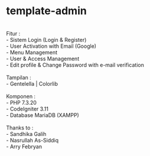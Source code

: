 # template-admin
<br> Fitur : 
<br> - Sistem Login (Login & Register)
<br> - User Activation with Email (Google)
<br> - Menu Management
<br> - User & Access Management
<br> - Edit profile & Change Password with e-mail verification
<br>
<br> Tampilan : 
<br> - Gentelella | Colorlib
<br>
<br> Komponen : 
<br> - PHP 7.3.20
<br> - CodeIgniter 3.11
<br> - Database MariaDB (XAMPP)
<br>
<br> Thanks to :
<br> - Sandhika Galih
<br> - Nasrullah As-Siddiq
<br> - Arry Febryan




